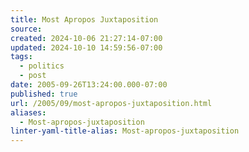 ```yaml
---
title: Most Apropos Juxtaposition
source: 
created: 2024-10-06 21:27:14-07:00
updated: 2024-10-10 14:59:56-07:00
tags:
  - politics
  - post
date: 2005-09-26T13:24:00.000-07:00
published: true
url: /2005/09/most-apropos-juxtaposition.html
aliases:
  - Most-apropos-juxtaposition
linter-yaml-title-alias: Most-apropos-juxtaposition
---
```



<!-- ![](bushdisaster.jpg) -->
